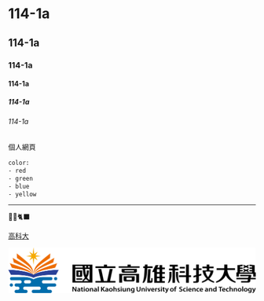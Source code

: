 # 114-1a
## 114-1a
### 114-1a
#### 114-1a
##### 114-1a
###### 114-1a
個人網頁

```
color:
- red
- green
- blue
- yellow
```
---

🧑‍🚀🐈‍⬛

[高科大](http:www.nkust.edu.tw)

![NKUST](182513897.png "NKUST")
